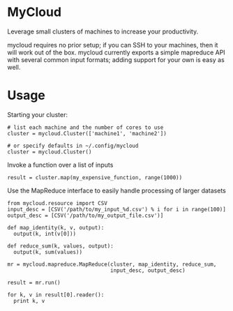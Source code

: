 MyCloud
===================

Leverage small clusters of machines to increase your productivity.

mycloud requires no prior setup; if you can SSH to your machines, then
it will work out of the box.  mycloud currently exports a simple 
mapreduce API with several common input formats; adding support for
your own is easy as well.

Usage
=====

Starting your cluster:
  
    # list each machine and the number of cores to use
    cluster = mycloud.Cluster(['machine1', 'machine2'])
     
    # or specify defaults in ~/.config/mycloud
    cluster = mycloud.Cluster()
    
Invoke a function over a list of inputs
  
    result = cluster.map(my_expensive_function, range(1000))

Use the MapReduce interface to easily handle processing of larger datasets
  
    from mycloud.resource import CSV  
    input_desc = [CSV('/path/to/my_input_%d.csv') % i for i in range(100)]
    output_desc = [CSV('/path/to/my_output_file.csv')]
   
    def map_identity(k, v, output):
      output(k, int(v[0]))
  
    def reduce_sum(k, values, output):
      output(k, sum(values))
  
    mr = mycloud.mapreduce.MapReduce(cluster, map_identity, reduce_sum,
                                     input_desc, output_desc)
  
    result = mr.run()
  
    for k, v in result[0].reader():
      print k, v

